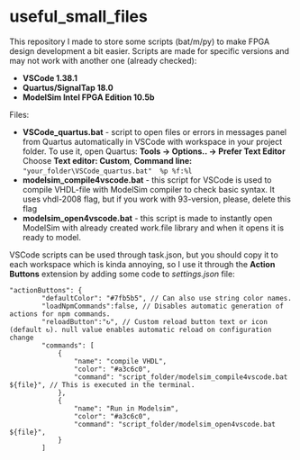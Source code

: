 # useful_small_files

This repository I made to store some scripts (bat/m/py) to make FPGA design development a bit easier.
Scripts are made for specific versions and may not work with another one (already checked):
+ **VSCode 1.38.1**
+ **Quartus/SignalTap 18.0**
+ **ModelSim Intel FPGA Edition 10.5b**


Files:
+ **VSCode_quartus.bat** - script to open files or errors in messages panel from Quartus automatically in VSCode with workspace in your project folder. To use it, open Quartus: **Tools -> Options.. -> Prefer Text Editor** Choose **Text editor: Custom**, **Command line:** `"your_folder\VSCode_quartus.bat"  %p %f:%l`
+ **modelsim_compile4vscode.bat** - this script for VSCode is used to compile VHDL-file with ModelSim compiler to check basic syntax. It uses vhdl-2008 flag, but if you work with 93-version, please, delete this flag
+ **modelsim_open4vscode.bat** - this script is made to instantly open ModelSim with already created work.file library and when it opens it is ready to model.

VSCode scripts can be used through task.json, but you should copy it to each workspace which is kinda annoying, so I use it through the **Action Buttons** extension by adding some code to *settings.json* file:
```
"actionButtons": {
        "defaultColor": "#7fb5b5", // Can also use string color names.
        "loadNpmCommands":false, // Disables automatic generation of actions for npm commands.
        "reloadButton":"↻", // Custom reload button text or icon (default ↻). null value enables automatic reload on configuration change
        "commands": [
            {
                "name": "compile VHDL",
                "color": "#a3c6c0",
                "command": "script_folder/modelsim_compile4vscode.bat ${file}", // This is executed in the terminal.
            },
            {
                "name": "Run in Modelsim",
                "color": "#a3c6c0",
                "command": "script_folder/modelsim_open4vscode.bat ${file}",
            }
        ]
```
